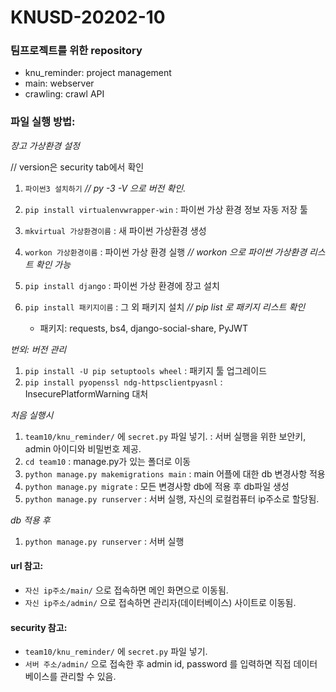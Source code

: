# KNUSD-20202-10

### 팀프로젝트를 위한 repository

- knu_reminder: project management
- main: webserver
- crawling: crawl API


### 파일 실행 방법:

_장고 가상환경 설정_

// version은 security tab에서 확인
1. `파이썬3 설치하기` _// py -3 -V 으로 버전 확인._
2. `pip install virtualenvwrapper-win` : 파이썬 가상 환경 정보 자동 저장 툴
3. `mkvirtual 가상환경이름` : 새 파이썬 가상환경 생성
4. `workon 가상환경이름` : 파이썬 가상 환경 실행 _// workon 으로 파이썬 가상환경 리스트 확인 가능_
5. `pip install django` : 파이썬 가상 환경에 장고 설치 
6. `pip install 패키지이름` : 그 외 패키지 설치 _// pip list 로 패키지 리스트 확인_

    - 패키지: requests, bs4, django-social-share, PyJWT

_번외: 버전 관리_
1. `pip install -U pip setuptools wheel` : 패키지 툴 업그레이드
2. `pip install pyopenssl ndg-httpsclientpyasnl` : InsecurePlatformWarning 대처

_처음 실행시_
1. `team10/knu_reminder/` 에 `secret.py` 파일 넣기. : 서버 실행을 위한 보안키, admin 아이디와 비밀번호 제공.
2. `cd team10` : manage.py가 있는 폴더로 이동
3. `python manage.py makemigrations main` : main 어플에 대한 db 변경사항 적용
4. `python manage.py migrate` : 모든 변경사항 db에 적용 후 db파일 생성
5. `python manage.py runserver` : 서버 실행, 자신의 로컬컴퓨터 ip주소로 할당됨.

_db 적용 후_
1. `python manage.py runserver` : 서버 실행

#### url 참고:

- `자신 ip주소/main/` 으로 접속하면 메인 화면으로 이동됨.
- `자신 ip주소/admin/` 으로 접속하면 관리자(데이터베이스) 사이트로 이동됨.

#### security 참고:

- `team10/knu_reminder/` 에 `secret.py` 파일 넣기.
- `서버 주소/admin/` 으로 접속한 후 admin id, password 를 입력하면 직접 데이터베이스를 관리할 수 있음.
